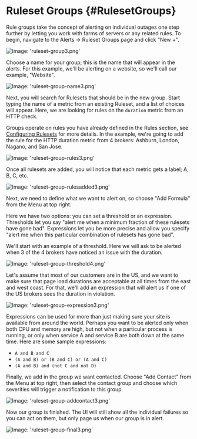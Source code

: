# Ruleset Groups {#RulesetGroups}

Rule groups take the concept of alerting on individual outages one step further by letting you work with farms of servers or any related rules.  To begin, navigate to the Alerts -> Ruleset Groups page and click "New +".

![Image: 'ruleset-group3.png'](/images/circonus/ruleset-group3.png)

Choose a name for your group; this is the name that will appear in the alerts. For this example, we'll be alerting on a website, so we'll call our example, "Website".

![Image: 'ruleset-group-name3.png'](/images/circonus/ruleset-group-name3.png)

Next, you will search for Rulesets that should be in the new group. Start typing the name of a metric from an existing Ruleset, and a list of choices will appear. Here, we are looking for rules on the `duration` metric from an HTTP check.

Groups operate on rules you have already defined in the Rules section, see [Configuring Rulesets](/Alerting/Rules/Configure.md) for more details.  In the example, we're going to add the rule for the HTTP duration metric from 4 brokers: Ashburn, London, Nagano, and San Jose.

![Image: 'ruleset-group-rules3.png'](/images/circonus/ruleset-group-rules3.png)

Once all rulesets are added, you will notice that each metric gets a label; A, B, C, etc.

![Image: 'ruleset-group-rulesadded3.png'](/images/circonus/ruleset-group-rulesadded3.png)

Next, we need to define what we want to alert on, so choose "Add Formula" from the Menu at top right.

Here we have two options: you can set a threshold or an expression.  Thresholds let you say "alert me when a minimum fraction of these rulesets have gone bad".  Expressions let you be more precise and allow you specify "alert me when this particular combination of rulesets has gone bad".

We'll start with an example of a threshold. Here we will ask to be alerted when 3 of the 4 brokers have noticed an issue with the duration.

![Image: 'ruleset-group-threshold4.png'](/images/circonus/ruleset-group-threshold4.png)

Let's assume that most of our customers are in the US, and we want to make sure that page load durations are acceptable at all times from the east and west coast.  For that, we'll add an expression that will alert us if one of the US brokers sees the duration in violation.

![Image: 'ruleset-group-expression3.png'](/images/circonus/ruleset-group-expression3.png)

Expressions can be used for more than just making sure your site is available from around the world.  Perhaps you want to be alerted only when both CPU and memory are high, but not when a particular process is running, or only when service A and service B are both down at the same time. Here are some sample expressions:
* `A and B and C`
* `(A and B) or (B and C) or (A and C)`
* `(A and B) and (not C and not D)`

Finally, we add in the group we want contacted. Choose "Add Contact" from the Menu at top right, then select the contact group and choose which severities will trigger a notification to this group.

![Image: 'ruleset-group-addcontact3.png'](/images/circonus/ruleset-group-addcontact3.png)

Now our group is finished.  The UI will still show all the individual failures so you can act on them, but only page us when our group is in alert.

![Image: 'ruleset-group-final3.png'](/images/circonus/ruleset-group-final3.png)
